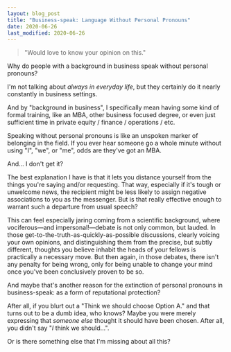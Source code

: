 ```yaml
---
layout: blog_post
title: "Business-speak: Language Without Personal Pronouns"
date: 2020-06-26
last_modified: 2020-06-26
---
```


> "Would love to know your opinion on this."

Why do people with a background in business speak without personal pronouns?

I'm not talking about *always in everyday life*, but they certainly do it nearly constantly in business settings.

And by "background in business", I specifically mean having some kind of formal training, like an MBA, other business focused degree, or even just sufficient time in private equity / finance / operations / etc.

Speaking without personal pronouns is like an unspoken marker of belonging in the field. If you ever hear someone go a whole minute without using "I", "we", or "me", odds are they've got an MBA.

And… I don't get it?<!--more-->

The best explanation I have is that it lets you distance yourself from the things you're saying and/or requesting. That way, especially if it's tough or unwelcome news, the recipient might be less likely to assign negative associations to you as the messenger. But is that really effective enough to warrant such a departure from usual speech?

This can feel especially jaring coming from a scientific background, where vociferous—and impersonal!—debate is not only common, but lauded. In those get-to-the-truth-as-quickly-as-possible discussions, clearly voicing your own opinions, and distinguishing them from the precise, but subtly different, thoughts you believe inhabit the heads of your fellows is practically a necessary move. But then again, in those debates, there isn't any penalty for being wrong, only for being unable to change your mind once you've been conclusively proven to be so.

And maybe that's another reason for the extinction of personal pronouns in business-speak: as a form of reputational protection?

After all, if you blurt out a "Think we should choose Option A." and that turns out to be a dumb idea, who knows? Maybe you were merely expressing that *someone else* thought it should have been chosen. After all, you didn't say "*I* think we should…".

Or is there something else that I'm missing about all this?
